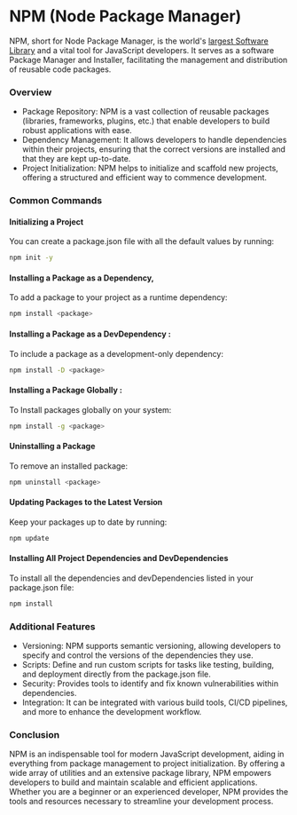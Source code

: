 # NPM (Node Package Manager)

NPM, short for Node Package Manager, is the world's [largest Software Library](https://www.npmjs.com/) and a vital tool for JavaScript developers. It serves as a software Package Manager and Installer, facilitating the management and distribution of reusable code packages.

### Overview

- Package Repository: NPM is a vast collection of reusable packages (libraries, frameworks, plugins, etc.) that enable developers to build robust applications with ease.
- Dependency Management: It allows developers to handle dependencies within their projects, ensuring that the correct versions are installed and that they are kept up-to-date.
- Project Initialization: NPM helps to initialize and scaffold new projects, offering a structured and efficient way to commence development.

### Common Commands

#### Initializing a Project

You can create a package.json file with all the default values by running:

```Bash
npm init -y
```

#### Installing a Package as a Dependency,

To add a package to your project as a runtime dependency:

```Bash
npm install <package>
```

#### Installing a Package as a DevDependency :

To include a package as a development-only dependency:

```Bash
npm install -D <package>
```

#### Installing a Package Globally :

To Install packages globally on your system:

```Bash
npm install -g <package>
```

#### Uninstalling a Package

To remove an installed package:

```Bash
npm uninstall <package>
```

#### Updating Packages to the Latest Version

Keep your packages up to date by running:

```Bash
npm update
```

#### Installing All Project Dependencies and DevDependencies

To install all the dependencies and devDependencies listed in your package.json file:

```Bash
npm install
```

### Additional Features

- Versioning: NPM supports semantic versioning, allowing developers to specify and control the versions of the dependencies they use.
- Scripts: Define and run custom scripts for tasks like testing, building, and deployment directly from the package.json file.
- Security: Provides tools to identify and fix known vulnerabilities within dependencies.
- Integration: It can be integrated with various build tools, CI/CD pipelines, and more to enhance the development workflow.

### Conclusion

NPM is an indispensable tool for modern JavaScript development, aiding in everything from package management to project initialization. By offering a wide array of utilities and an extensive package library, NPM empowers developers to build and maintain scalable and efficient applications. Whether you are a beginner or an experienced developer, NPM provides the tools and resources necessary to streamline your development process.
